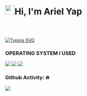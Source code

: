 <h1><img src="https://raw.githubusercontent.com/MartinHeinz/MartinHeinz/master/wave.gif" width="30"/>Hi, I'm Ariel Yap</h1>
<br>
<br>

[![Typing SVG](https://readme-typing-svg.herokuapp.com?color=%2349F707&lines=FUTRE+CYBER+SECURITY+PROFESSIONAL)](https://git.io/typing-svg)

  
  
### OPERATING SYSTEM I USED

<img src="https://img.shields.io/badge/Kali-268BEE?style=for-the-badge&logo=kalilinux&logoColor=white"> <img src="https://img.shields.io/badge/Windows-0078D6?style=for-the-badge&logo=windows&logoColor=white"> <img src="https://img.shields.io/badge/Android-3DDC84?style=for-the-badge&logo=android&logoColor=white">


### Github Activity: 🔥 
<img align="center" src="https://activity-graph.herokuapp.com/graph?username=yapariel&theme=dracula&color=04ba56&bg_color=202d91" />

